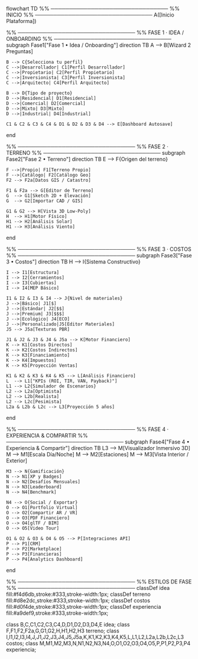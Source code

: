 flowchart TD
  %% ────────────────────────────────
  %% INICIO
  %% ────────────────────────────────
  A([Inicio Plataforma])

  %% ────────────────────────────────
  %% FASE 1 · IDEA / ONBOARDING
  %% ────────────────────────────────
  subgraph Fase1["Fase 1 • Idea / Onboarding"]
    direction TB
    A --> B[Wizard 2 Preguntas]

    B --> C{Selecciona tu perfil}
    C -->|Desarrollador| C1[Perfil Desarrollador]
    C -->|Propietario| C2[Perfil Propietario]
    C -->|Inversionista| C3[Perfil Inversionista]
    C -->|Arquitecto| C4[Perfil Arquitecto]

    B --> D{Tipo de proyecto}
    D -->|Residencial| D1[Residencial]
    D -->|Comercial| D2[Comercial]
    D -->|Mixto| D3[Mixto]
    D -->|Industrial| D4[Industrial]

    C1 & C2 & C3 & C4 & D1 & D2 & D3 & D4 --> E[Dashboard Autosave]
  end

  %% ────────────────────────────────
  %% FASE 2 · TERRENO
  %% ────────────────────────────────
  subgraph Fase2["Fase 2 • Terreno"]
    direction TB
    E --> F{Origen del terreno}

    F -->|Propio| F1[Terreno Propio]
    F -->|Catálogo| F2[Catálogo Geo]
    F2 --> F2a[Datos GIS / Catastro]

    F1 & F2a --> G[Editor de Terreno]
    G  --> G1[Sketch 2D + Elevación]
    G  --> G2[Importar CAD / GIS]

    G1 & G2 --> H[Vista 3D Low-Poly]
    H  --> H1[Motor Físico]
    H1 --> H2[Análisis Solar]
    H1 --> H3[Análisis Viento]
  end

  %% ────────────────────────────────
  %% FASE 3 · COSTOS
  %% ────────────────────────────────
  subgraph Fase3["Fase 3 • Costos"]
    direction TB
    H --> I{Sistema Constructivo}

    I --> I1[Estructura]
    I --> I2[Cerramientos]
    I --> I3[Cubiertas]
    I --> I4[MEP Básico]

    I1 & I2 & I3 & I4 --> J{Nivel de materiales}
    J -->|Básico| J1[$]
    J -->|Estándar| J2[$$]
    J -->|Premium| J3[$$$]
    J -->|Ecológico| J4[ECO]
    J -->|Personalizado|J5[Editor Materiales]
    J5 --> J5a[Texturas PBR]

    J1 & J2 & J3 & J4 & J5a --> K[Motor Financiero]
    K --> K1[Costos Directos]
    K --> K2[Costos Indirectos]
    K --> K3[Financiamiento]
    K --> K4[Impuestos]
    K --> K5[Proyección Ventas]

    K1 & K2 & K3 & K4 & K5 --> L[Análisis Financiero]
    L  --> L1["KPIs (ROI, TIR, VAN, Payback)"]
    L1 --> L2{Simulador de Escenarios}
    L2 --> L2a[Optimista]
    L2 --> L2b[Realista]
    L2 --> L2c[Pesimista]
    L2a & L2b & L2c --> L3[Proyección 5 años]
  end

  %% ────────────────────────────────
  %% FASE 4 · EXPERIENCIA & COMPARTIR
  %% ────────────────────────────────
  subgraph Fase4["Fase 4 • Experiencia & Compartir"]
    direction TB
    L3 --> M[Visualizador Inmersivo 3D]
    M  --> M1[Escala Día/Noche]
    M  --> M2[Estaciones]
    M  --> M3[Vista Interior / Exterior]

    M3 --> N{Gamificación}
    N --> N1[XP y Badges]
    N --> N2[Desafíos Mensuales]
    N --> N3[Leaderboard]
    N --> N4[Benchmark]

    N4 --> O{Social / Exportar}
    O --> O1[Portfolio Virtual]
    O --> O2[Compartir AR / VR]
    O --> O3[PDF Financiero]
    O --> O4[glTF / BIM]
    O --> O5[Video Tour]

    O1 & O2 & O3 & O4 & O5 --> P[Integraciones API]
    P --> P1[CRM]
    P --> P2[Marketplace]
    P --> P3[Financieras]
    P --> P4[Analytics Dashboard]
  end

  %% ────────────────────────────────
  %% ESTILOS DE FASE
  %% ────────────────────────────────
  classDef idea        fill:#f4d6db,stroke:#333,stroke-width:1px;
  classDef terreno     fill:#d8e2dc,stroke:#333,stroke-width:1px;
  classDef costos      fill:#d0f4de,stroke:#333,stroke-width:1px;
  classDef experiencia fill:#a9def9,stroke:#333,stroke-width:1px;

  class B,C,C1,C2,C3,C4,D,D1,D2,D3,D4,E idea;
  class F,F1,F2,F2a,G,G1,G2,H,H1,H2,H3 terreno;
  class I,I1,I2,I3,I4,J,J1,J2,J3,J4,J5,J5a,K,K1,K2,K3,K4,K5,L,L1,L2,L2a,L2b,L2c,L3 costos;
  class M,M1,M2,M3,N,N1,N2,N3,N4,O,O1,O2,O3,O4,O5,P,P1,P2,P3,P4 experiencia;